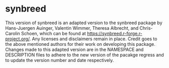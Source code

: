 # synbreed

This version of synbreed is an adapted version to the synbreed package by Hans-Juergen Auinger, Valentin Wimmer, Theresa Albrecht, and Chris-Carolin Schoen, which can be found at https://synbreed.r-forge.r-project.org/.
Any licenses and disclaimers remain in place. Credit goes to the above mentioned authors for their work on developing this package.
Changes made to this adapted version are in the NAMESPACE and DESCRIPTION files to adhere to the new version of the pacakge regress and to update the version number and date respectively.
